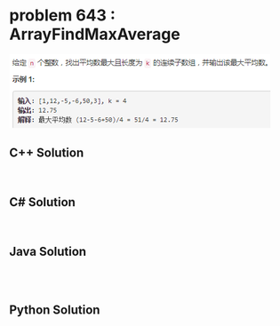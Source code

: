 
# problem 643 : ArrayFindMaxAverage

<img src="https://github.com/Peefy/PeefyLeetCode/blob/master/doc/601-700/643.ArrayFindMaxAverage/problem.png"/>

## C++ Solution

```c++



```

## C# Solution

```csharp



```

## Java Solution

```java




```

## Python Solution

```python



```





